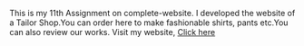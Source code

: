 This is my 11th Assignment on complete-website. I developed the website of a Tailor Shop.You can order here to make fashionable shirts, pants etc.You can also review our works. Visit my website, [Click here](https://thirsty-archimedes-faaedb.netlify.app/)
